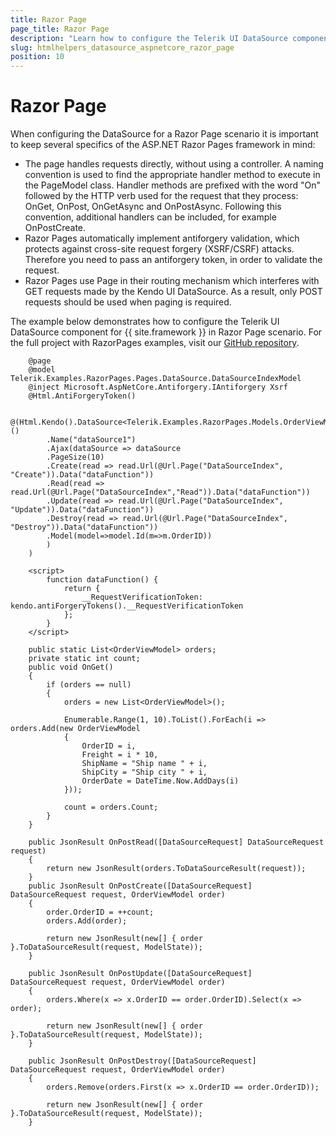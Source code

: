 ```yaml
---
title: Razor Page
page_title: Razor Page
description: "Learn how to configure the Telerik UI DataSource component for {{ site.framework }} in Razor Page scenario"
slug: htmlhelpers_datasource_aspnetcore_razor_page
position: 10
---
```


# Razor Page

When configuring the DataSource for a Razor Page scenario it is important to keep several specifics of the ASP.NET Razor Pages framework in mind:

* The page handles requests directly, without using a controller. A naming convention is used to find the appropriate handler method to execute in the PageModel class. Handler methods are prefixed with the word "On" followed by the HTTP verb used for the request that they process: OnGet, OnPost, OnGetAsync and OnPostAsync. Following this convention, additional handlers can be included, for example OnPostCreate. 
* Razor Pages automatically implement antiforgery validation, which protects against cross-site request forgery (XSRF/CSRF) attacks. Therefore you need to pass an antiforgery token, in order to validate the request. 
* Razor Pages use Page in their routing mechanism which interferes with GET requests made by the Kendo UI DataSource. As a result, only POST requests should be used when paging is required.

The example below demonstrates how to configure the Telerik UI DataSource component for {{ site.framework }} in Razor Page scenario. For the full project with RazorPages examples, visit our [GitHub repository](https://github.com/telerik/ui-for-aspnet-core-examples/tree/master/Telerik.Examples.RazorPages).

```tab-HtmlHelper(csthml)
    @page
    @model Telerik.Examples.RazorPages.Pages.DataSource.DataSourceIndexModel
    @inject Microsoft.AspNetCore.Antiforgery.IAntiforgery Xsrf
    @Html.AntiForgeryToken()

    @(Html.Kendo().DataSource<Telerik.Examples.RazorPages.Models.OrderViewModel>()
        .Name("dataSource1")
        .Ajax(dataSource => dataSource
        .PageSize(10)
        .Create(read => read.Url(@Url.Page("DataSourceIndex", "Create")).Data("dataFunction"))
        .Read(read => read.Url(@Url.Page("DataSourceIndex","Read")).Data("dataFunction"))
        .Update(read => read.Url(@Url.Page("DataSourceIndex", "Update")).Data("dataFunction"))
        .Destroy(read => read.Url(@Url.Page("DataSourceIndex", "Destroy")).Data("dataFunction"))
        .Model(model=>model.Id(m=>m.OrderID))
        )
    )

    <script>
        function dataFunction() {
            return {
                __RequestVerificationToken: kendo.antiForgeryTokens().__RequestVerificationToken
            };
        }
    </script>
```
```tab-PageModel(cshtml.cs)      
	public static List<OrderViewModel> orders;
    private static int count;
    public void OnGet()
    {
        if (orders == null)
        {
            orders = new List<OrderViewModel>();

            Enumerable.Range(1, 10).ToList().ForEach(i => orders.Add(new OrderViewModel
            {
                OrderID = i,
                Freight = i * 10,
                ShipName = "Ship name " + i,
                ShipCity = "Ship city " + i,
                OrderDate = DateTime.Now.AddDays(i)
            }));
            
            count = orders.Count;
        }
    }

    public JsonResult OnPostRead([DataSourceRequest] DataSourceRequest request)
    {
        return new JsonResult(orders.ToDataSourceResult(request));
    }
    public JsonResult OnPostCreate([DataSourceRequest] DataSourceRequest request, OrderViewModel order)
    {
        order.OrderID = ++count;
        orders.Add(order);

        return new JsonResult(new[] { order }.ToDataSourceResult(request, ModelState));
    }

    public JsonResult OnPostUpdate([DataSourceRequest] DataSourceRequest request, OrderViewModel order)
    {
        orders.Where(x => x.OrderID == order.OrderID).Select(x => order);

        return new JsonResult(new[] { order }.ToDataSourceResult(request, ModelState));
    }

    public JsonResult OnPostDestroy([DataSourceRequest] DataSourceRequest request, OrderViewModel order)
    {
        orders.Remove(orders.First(x => x.OrderID == order.OrderID));

        return new JsonResult(new[] { order }.ToDataSourceResult(request, ModelState));
    }
```
